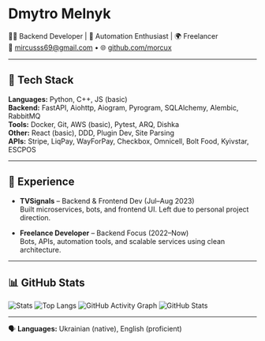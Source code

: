 # Dmytro Melnyk

👨‍💻 Backend Developer | 🧰 Automation Enthusiast | 🌍 Freelancer  
📧 [mircusss69@gmail.com](mailto:mircusss69@gmail.com) • 🌐 [github.com/morcux](https://github.com/morcux)

---

## 🚀 Tech Stack

**Languages:** Python, C++, JS (basic)  
**Backend:** FastAPI, Aiohttp, Aiogram, Pyrogram, SQLAlchemy, Alembic, RabbitMQ  
**Tools:** Docker, Git, AWS (basic), Pytest, ARQ, Dishka  
**Other:** React (basic), DDD, Plugin Dev, Site Parsing  
**APIs:** Stripe, LiqPay, WayForPay, Checkbox, Omnicell, Bolt Food, Kyivstar, ESCPOS

---

## 💼 Experience

- **TVSignals** – Backend & Frontend Dev (Jul–Aug 2023)  
  Built microservices, bots, and frontend UI. Left due to personal project direction.

- **Freelance Developer** – Backend Focus (2022–Now)  
  Bots, APIs, automation tools, and scalable services using clean architecture.

---

## 📊 GitHub Stats

![Stats](https://github-readme-stats.vercel.app/api?username=morcux&show_icons=true&hide_border=true&theme=transparent&rank_icon=github)
![Top Langs](https://github-readme-stats.vercel.app/api/top-langs/?username=morcux&layout=compact&hide_border=true&theme=transparent)
![GitHub Activity Graph](https://github-readme-activity-graph.vercel.app/graph?username=morcux&theme=github-compact)
![GitHub Stats](https://github-readme-stats-eosin-beta-41.vercel.app/api?username=morcux&show_icons=true&count_private=true&theme=transparent)

---

🗣️ **Languages:** Ukrainian (native), English (proficient)

